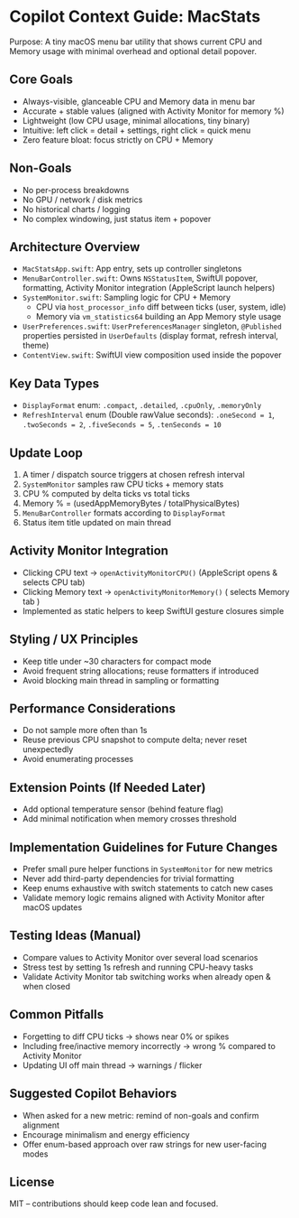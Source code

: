 # Copilot Context Guide: MacStats

Purpose: A tiny macOS menu bar utility that shows current CPU and Memory usage with minimal overhead and optional detail popover.

## Core Goals
- Always-visible, glanceable CPU and Memory data in menu bar
- Accurate + stable values (aligned with Activity Monitor for memory %)
- Lightweight (low CPU usage, minimal allocations, tiny binary)
- Intuitive: left click = detail + settings, right click = quick menu
- Zero feature bloat: focus strictly on CPU + Memory

## Non-Goals
- No per-process breakdowns
- No GPU / network / disk metrics
- No historical charts / logging
- No complex windowing, just status item + popover

## Architecture Overview
- `MacStatsApp.swift`: App entry, sets up controller singletons
- `MenuBarController.swift`: Owns `NSStatusItem`, SwiftUI popover, formatting, Activity Monitor integration (AppleScript launch helpers)
- `SystemMonitor.swift`: Sampling logic for CPU + Memory
  - CPU via `host_processor_info` diff between ticks (user, system, idle)
  - Memory via `vm_statistics64` building an App Memory style usage
- `UserPreferences.swift`: `UserPreferencesManager` singleton, `@Published` properties persisted in `UserDefaults` (display format, refresh interval, theme)
- `ContentView.swift`: SwiftUI view composition used inside the popover

## Key Data Types
- `DisplayFormat` enum: `.compact`, `.detailed`, `.cpuOnly`, `.memoryOnly`
- `RefreshInterval` enum (Double rawValue seconds): `.oneSecond = 1`, `.twoSeconds = 2`, `.fiveSeconds = 5`, `.tenSeconds = 10`

## Update Loop
1. A timer / dispatch source triggers at chosen refresh interval
2. `SystemMonitor` samples raw CPU ticks + memory stats
3. CPU % computed by delta ticks vs total ticks
4. Memory % = (usedAppMemoryBytes / totalPhysicalBytes)
5. `MenuBarController` formats according to `DisplayFormat`
6. Status item title updated on main thread

## Activity Monitor Integration
- Clicking CPU text -> `openActivityMonitorCPU()` (AppleScript opens & selects CPU tab)
- Clicking Memory text -> `openActivityMonitorMemory()` ( selects Memory tab )
- Implemented as static helpers to keep SwiftUI gesture closures simple

## Styling / UX Principles
- Keep title under ~30 characters for compact mode
- Avoid frequent string allocations; reuse formatters if introduced
- Avoid blocking main thread in sampling or formatting

## Performance Considerations
- Do not sample more often than 1s
- Reuse previous CPU snapshot to compute delta; never reset unexpectedly
- Avoid enumerating processes

## Extension Points (If Needed Later)
- Add optional temperature sensor (behind feature flag)
- Add minimal notification when memory crosses threshold

## Implementation Guidelines for Future Changes
- Prefer small pure helper functions in `SystemMonitor` for new metrics
- Never add third-party dependencies for trivial formatting
- Keep enums exhaustive with switch statements to catch new cases
- Validate memory logic remains aligned with Activity Monitor after macOS updates

## Testing Ideas (Manual)
- Compare values to Activity Monitor over several load scenarios
- Stress test by setting 1s refresh and running CPU-heavy tasks
- Validate Activity Monitor tab switching works when already open & when closed

## Common Pitfalls
- Forgetting to diff CPU ticks -> shows near 0% or spikes
- Including free/inactive memory incorrectly -> wrong % compared to Activity Monitor
- Updating UI off main thread -> warnings / flicker

## Suggested Copilot Behaviors
- When asked for a new metric: remind of non-goals and confirm alignment
- Encourage minimalism and energy efficiency
- Offer enum-based approach over raw strings for new user-facing modes

## License
MIT – contributions should keep code lean and focused.
